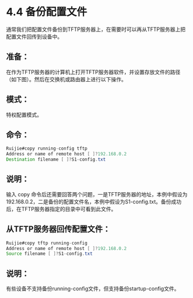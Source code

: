 # 4.4 备份配置文件

通常我们把配置文件备份到TFTP服务器上，在需要时可以再从TFTP服务器上把配置文件回传到设备中。

## 准备：

在作为TFTP服务器的计算机上打开TFTP服务器软件，并设置存放文件的路径（如下图）。然后在交换机或路由器上进行以下操作。

## 模式：

特权配置模式。

## 命令：

```java
Ruijie#copy running-config tftp
Address or name of remote host [ ]?192.168.0.2
Destination filename [ ]?S1-config.txt
```

## 说明：

输入 copy 命令后还需要回答两个问题，一是TFTP服务器的地址，本例中假设为192.168.0.2，二是备份的配置文件名，本例中假设为S1-config.txt。备份成功后，在TFTP服务器指定的目录中可看到此文件。

## 从TFTP服务器回传配置文件：

```java
Ruijie#copy tftp running-config
Address or name of remote host [ ]?192.168.0.2
Source filename [ ]?S1-config.txt
```

## 说明：

有些设备不支持备份running-config文件，但支持备份startup-config文件。

